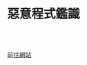 # 惡意程式鑑識

<!--more-->
<!--331-->
<br><br/>

[前往網站](https://scholar.google.com.tw/scholar?start=50&q=%E6%83%A1%E6%84%8F%E7%A8%8B%E5%BC%8F%E9%91%91%E8%AD%98&hl=zh-TW&as_sdt=0,5#d=gs_qabs&u=%23p%3DQMXidBOinx0J)


